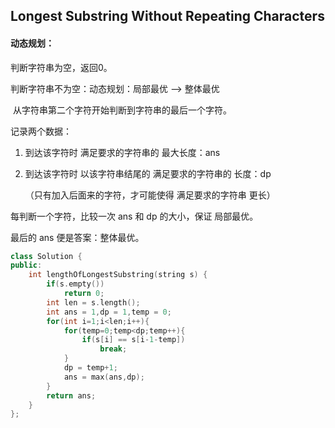 ## Longest Substring Without Repeating Characters

#### 动态规划：

判断字符串为空，返回0。

判断字符串不为空：动态规划：局部最优 --> 整体最优

​		从字符串第二个字符开始判断到字符串的最后一个字符。

记录两个数据：

1. 到达该字符时  满足要求的字符串的  最大长度：ans

2. 到达该字符时  以该字符串结尾的  满足要求的字符串的  长度：dp

   （只有加入后面来的字符，才可能使得  满足要求的字符串  更长）

每判断一个字符，比较一次 ans 和 dp 的大小，保证  局部最优。

最后的 ans 便是答案：整体最优。

```c++
class Solution {
public:
    int lengthOfLongestSubstring(string s) {
        if(s.empty())
            return 0;
        int len = s.length();
        int ans = 1,dp = 1,temp = 0;
        for(int i=1;i<len;i++){
            for(temp=0;temp<dp;temp++){
                if(s[i] == s[i-1-temp])
                    break;
            }
            dp = temp+1;
            ans = max(ans,dp);
        }
        return ans;
    }
};
```

